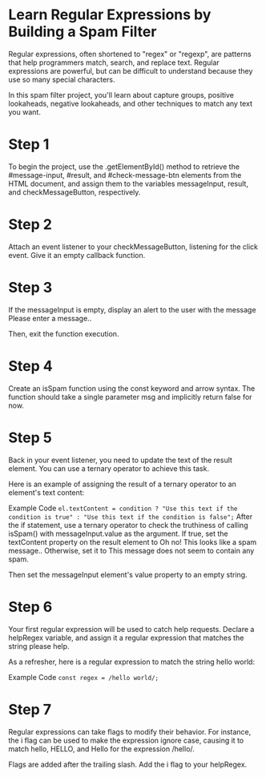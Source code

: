 # Learn Regular Expressions by Building a Spam Filter
Regular expressions, often shortened to "regex" or "regexp", are patterns that help programmers match, search, and replace text. Regular expressions are powerful, but can be difficult to understand because they use so many special characters.

In this spam filter project, you'll learn about capture groups, positive lookaheads, negative lookaheads, and other techniques to match any text you want.

# Step 1
To begin the project, use the .getElementById() method to retrieve the #message-input, #result, and #check-message-btn elements from the HTML document, and assign them to the variables messageInput, result, and checkMessageButton, respectively.

# Step 2
Attach an event listener to your checkMessageButton, listening for the click event. Give it an empty callback function.

# Step 3
If the messageInput is empty, display an alert to the user with the message Please enter a message..

Then, exit the function execution.

# Step 4
Create an isSpam function using the const keyword and arrow syntax. The function should take a single parameter msg and implicitly return false for now.

# Step 5
Back in your event listener, you need to update the text of the result element. You can use a ternary operator to achieve this task.

Here is an example of assigning the result of a ternary operator to an element's text content:

Example Code
`el.textContent = condition ? "Use this text if the condition is true" : "Use this text if the condition is false";`
After the if statement, use a ternary operator to check the truthiness of calling isSpam() with messageInput.value as the argument. If true, set the textContent property on the result element to Oh no! This looks like a spam message.. Otherwise, set it to This message does not seem to contain any spam.

Then set the messageInput element's value property to an empty string.

# Step 6
Your first regular expression will be used to catch help requests. Declare a helpRegex variable, and assign it a regular expression that matches the string please help.

As a refresher, here is a regular expression to match the string hello world:

Example Code
`const regex = /hello world/;`

# Step 7
Regular expressions can take flags to modify their behavior. For instance, the i flag can be used to make the expression ignore case, causing it to match hello, HELLO, and Hello for the expression /hello/.

Flags are added after the trailing slash. Add the i flag to your helpRegex.